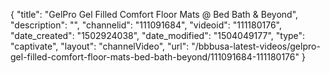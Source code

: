{
    "title": "GelPro Gel Filled Comfort Floor Mats @ Bed Bath &amp; Beyond",
    "description": "",
    "channelid": "111091684",
    "videoid": "111180176",
    "date_created": "1502924038",
    "date_modified": "1504049177",
    "type": "captivate",
    "layout": "channelVideo",
    "url": "\/bbbusa-latest-videos\/gelpro-gel-filled-comfort-floor-mats-bed-bath-beyond\/111091684-111180176"
}